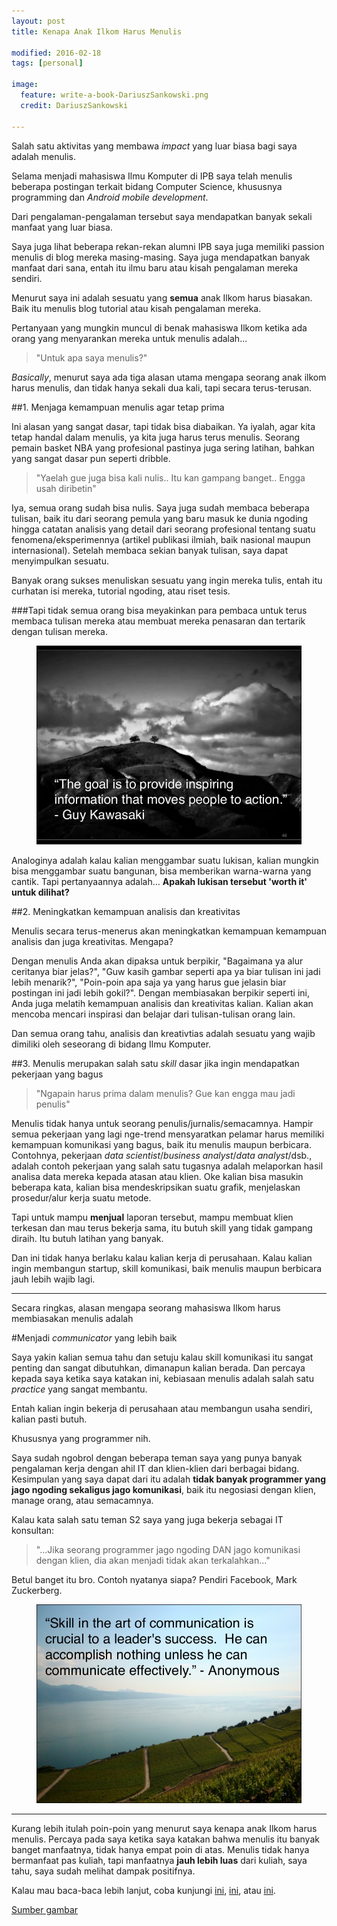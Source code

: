 ```yaml
---
layout: post
title: Kenapa Anak Ilkom Harus Menulis

modified: 2016-02-18
tags: [personal]

image:
  feature: write-a-book-DariuszSankowski.png
  credit: DariuszSankowski

---
```


Salah satu aktivitas yang membawa *impact* yang luar biasa bagi saya adalah menulis.

Selama menjadi mahasiswa Ilmu Komputer di IPB saya telah menulis beberapa postingan terkait bidang Computer Science, khususnya programming dan *Android mobile development*.

Dari pengalaman-pengalaman tersebut saya mendapatkan banyak sekali manfaat yang luar biasa.

Saya juga lihat beberapa rekan-rekan alumni IPB saya juga memiliki passion menulis di blog mereka masing-masing. Saya juga mendapatkan banyak manfaat dari sana, entah itu ilmu baru atau kisah pengalaman mereka sendiri.

Menurut saya ini adalah sesuatu yang **semua** anak Ilkom harus biasakan. Baik itu menulis blog tutorial atau kisah pengalaman mereka.

Pertanyaan yang mungkin muncul di benak mahasiswa Ilkom ketika ada orang yang menyarankan mereka untuk menulis adalah...

>"Untuk apa saya menulis?"

*Basically*, menurut saya ada tiga alasan utama mengapa seorang anak ilkom harus menulis, dan tidak hanya sekali dua kali, tapi secara terus-terusan.


<!--excerpt-->


##1. Menjaga kemampuan menulis agar tetap prima

Ini alasan yang sangat dasar, tapi tidak bisa diabaikan. Ya iyalah, agar kita tetap handal dalam menulis, ya kita juga harus terus menulis. Seorang pemain basket NBA yang profesional pastinya juga sering latihan, bahkan yang sangat dasar pun seperti dribble.

>"Yaelah gue juga bisa kali nulis.. Itu kan gampang banget.. Engga usah diribetin"

Iya, semua orang sudah bisa nulis. Saya juga sudah membaca beberapa tulisan, baik itu dari seorang pemula yang baru masuk ke dunia ngoding hingga catatan analisis yang detail dari seorang profesional tentang suatu fenomena/eksperimennya (artikel publikasi ilmiah, baik nasional maupun internasional). Setelah membaca sekian banyak tulisan, saya dapat menyimpulkan sesuatu.

Banyak orang sukses menuliskan sesuatu yang ingin mereka tulis, entah itu curhatan isi mereka, tutorial ngoding, atau riset tesis.

###Tapi tidak semua orang bisa meyakinkan para pembaca untuk terus membaca tulisan mereka atau membuat mereka penasaran dan tertarik dengan tulisan mereka.

<figure>
	<img src="/images/posts/101-inspiring-quotes-about-communication-46-638.jpg" alt="">
</figure>

Analoginya adalah kalau kalian menggambar suatu lukisan, kalian mungkin bisa menggambar suatu bangunan, bisa memberikan warna-warna yang cantik. Tapi pertanyaannya adalah... **Apakah lukisan tersebut 'worth it' untuk dilihat?**

##2. Meningkatkan kemampuan analisis dan kreativitas

Menulis secara terus-menerus akan meningkatkan kemampuan kemampuan analisis dan juga kreativitas. Mengapa?

Dengan menulis Anda akan dipaksa untuk berpikir, "Bagaimana ya alur ceritanya biar jelas?", "Guw kasih gambar seperti apa ya biar tulisan ini jadi lebih menarik?", "Poin-poin apa saja ya yang harus gue jelasin biar postingan ini jadi lebih gokil?". Dengan membiasakan berpikir seperti ini, Anda juga melatih kemampuan analisis dan kreativitas kalian. Kalian akan mencoba mencari inspirasi dan belajar dari tulisan-tulisan orang lain.

Dan semua orang tahu, analisis dan kreativtias adalah sesuatu yang wajib dimiliki oleh seseorang di bidang Ilmu Komputer.

##3. Menulis merupakan salah satu *skill* dasar jika ingin mendapatkan pekerjaan yang bagus

>"Ngapain harus prima dalam menulis? Gue kan engga mau jadi penulis"

Menulis tidak hanya untuk seorang penulis/jurnalis/semacamnya. Hampir semua pekerjaan yang lagi nge-trend mensyaratkan pelamar harus memiliki kemampuan komunikasi yang bagus, baik itu menulis maupun berbicara. Contohnya, pekerjaan *data scientist*/*business analyst*/*data analyst*/dsb., adalah contoh pekerjaan yang salah satu tugasnya adalah melaporkan hasil analisa data mereka kepada atasan atau klien. Oke kalian bisa masukin beberapa kata, kalian bisa mendeskripsikan suatu grafik, menjelaskan prosedur/alur kerja suatu metode.

Tapi untuk mampu **menjual** laporan tersebut, mampu membuat klien terkesan dan mau terus bekerja sama, itu butuh skill yang tidak gampang diraih. Itu butuh latihan yang banyak.

Dan ini tidak hanya berlaku kalau kalian kerja di perusahaan. Kalau kalian ingin membangun startup, skill komunikasi, baik menulis maupun berbicara jauh lebih wajib lagi.


***


Secara ringkas, alasan mengapa seorang mahasiswa Ilkom harus membiasakan menulis adalah

#Menjadi *communicator* yang lebih baik

Saya yakin kalian semua tahu dan setuju kalau skill komunikasi itu sangat penting dan sangat dibutuhkan, dimanapun kalian berada. Dan percaya kepada saya ketika saya katakan ini, kebiasaan menulis adalah salah satu *practice* yang sangat membantu.

Entah kalian ingin bekerja di perusahaan atau membangun usaha sendiri, kalian pasti butuh.

Khususnya yang programmer nih.

Saya sudah ngobrol dengan beberapa teman saya yang punya banyak pengalaman kerja dengan ahil IT dan klien-klien dari berbagai bidang. Kesimpulan yang saya dapat dari itu adalah **tidak banyak programmer yang jago ngoding sekaligus jago komunikasi**, baik itu negosiasi dengan klien, manage orang, atau semacamnya.

Kalau kata salah satu teman S2 saya yang juga bekerja sebagai IT konsultan:

>"...Jika seorang programmer jago ngoding DAN jago komunikasi dengan klien, dia akan menjadi tidak akan terkalahkan..."

Betul banget itu bro. Contoh nyatanya siapa? Pendiri Facebook, Mark Zuckerberg.

<figure>
	<img src="/images/posts/101-inspiring-quotes-about-communication-21-638.jpg" alt="">
</figure>


***


Kurang lebih itulah poin-poin yang menurut saya kenapa anak Ilkom harus menulis. Percaya pada saya ketika saya katakan bahwa menulis itu banyak banget manfaatnya, tidak hanya empat poin di atas. Menulis tidak hanya bermanfaat pas kuliah, tapi manfaatnya **jauh lebih luas** dari kuliah, saya tahu, saya sudah melihat dampak positifnya.

Kalau mau baca-baca lebih lanjut, coba kunjungi [ini](http://www.lifehack.org/articles/featured/10-reasons-you-should-write-something-each-day.html), [ini](http://www.forbes.com/sites/susannahbreslin/2013/03/30/why-you-should-be-a-writer-2/#36304a8b21cc), atau [ini](http://thewritepractice.com/why-we-write/).

[Sumber gambar](http://www.slideshare.net/JeremyBalius/101-inspiring-quotes-about-communication)

